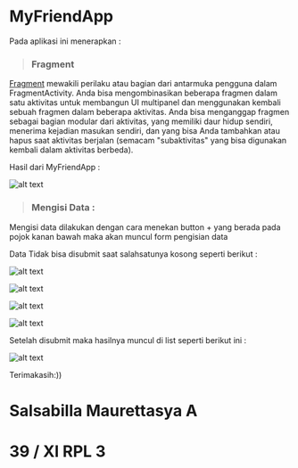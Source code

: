 # MyFriendApp

Pada aplikasi ini menerapkan : 

> ### Fragment
[Fragment](https://developer.android.com/guide/components/fragments?hl=id) mewakili perilaku atau bagian dari antarmuka pengguna dalam FragmentActivity. Anda bisa mengombinasikan beberapa fragmen dalam satu aktivitas untuk membangun UI multipanel dan menggunakan kembali sebuah fragmen dalam beberapa aktivitas. Anda bisa menganggap fragmen sebagai bagian modular dari aktivitas, yang memiliki daur hidup sendiri, menerima kejadian masukan sendiri, dan yang bisa Anda tambahkan atau hapus saat aktivitas berjalan (semacam "subaktivitas" yang bisa digunakan kembali dalam aktivitas berbeda).

Hasil dari MyFriendApp :

![alt text](MyFriendApp/awal.jpg)

> ### Mengisi Data :

Mengisi data dilakukan dengan cara menekan button + yang berada pada pojok kanan bawah maka akan muncul form pengisian data

Data Tidak bisa disubmit saat salahsatunya kosong seperti berikut :

![alt text](MyFriendApp/nama.jpg)

![alt text](MyFriendApp/email.jpg)

![alt text](MyFriendApp/telp.jpg)

![alt text](MyFriendApp/alamat.jpg)

Setelah disubmit maka hasilnya muncul di list seperti berikut ini :

![alt text](MyFriendApp/akhir.jpg)

Terimakasih:))

# Salsabilla Maurettasya A

# 39 / XI RPL 3
